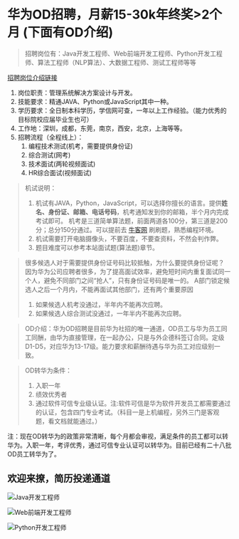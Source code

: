# 华为OD招聘，月薪15-30k年终奖>2个月 (下面有OD介绍)
> 招聘岗位有：Java开发工程师、Web前端开发工程师、Python开发工程师、算法工程师（NLP算法）、大数据工程师、测试工程师等等

[招聘岗位介绍链接](https://m.eqxiu.com/s/DsaDhcQI?share_level=1&from_user=2021092545967acf&from_id=f6164277-0&share_time=1632559481420)

1. 岗位职责：管理系统解决方案设计与开发。
2. 技能要求：精通JAVA、Python或JavaScript其中一种。
3. 学历要求：全日制本科学历，学信网可查，一年以上工作经验。（能力优秀的目标院校应届毕业生也可）
4. 工作地：深圳，成都，东莞，南京，西安，北京，上海等等。
5. 招聘流程（全程线上）：
   1. 编程技术测试(机考，需要提供身份证)
   2. 综合测试(网考)
   3. 技术面试(两轮视频面试)
   4. HR综合面试(视频面试)

> 机试说明：
> 1. 机试有JAVA，Python，JavaScript，可以选择你擅长的语言。提供**姓名、身份证、邮箱、电话号码**，机考通知发到你的邮箱，半个月内完成考试即可。
> 机考是三道简单算法题，前面两道各100分，第三道是200分；总分150分通过。可以提前去 [牛客网](https://www.nowcoder.com/) 刷刷题，熟悉编程环境。
> 2. 机试需要打开电脑摄像头，不要百度，不要查资料，不然会判作弊。
> 3. 题目难度可以参考本站面试题(算法题)章节。

> 很多候选人对于需要提供身份证号码比较抵触，为什么要提供身份证呢？
> 因为华为公司应聘者很多，为了提高面试效率，避免短时间内重复面试同一个人，避免不同部门之间“抢人”，只有身份证号码是唯一的。
> A部门锁定候选人之后一个月内，不能再面试其他部门，还有两个重要原因
> 1. 如果候选人机考没通过，半年内不能再次应聘。
> 2. 如果候选人综合测试没通过，一年半内不能再次应聘。

> OD介绍：华为OD招聘是目前华为社招的唯一通道，OD员工与华为员工同工同酬，由华为直接管理，在一起办公，只是与外企德科签订合同。定级D1-D5，对应华为13-17级。能力要求和薪酬待遇与华为员工对应级别一致。

> OD转华为条件：
> 1. 入职一年
> 2. 绩效优秀者
> 3. 通过软件可信专业级认证。注:软件可信是华为软件开发员工都需要通过的认证，包含四门专业考试。（科目一是上机编程，另外三门是客观题，看文档就能通过。）

注：现在OD转华为的政策非常清晰，每个月都会审视，满足条件的员工都可以转华为。入职一年，考评优秀，通过可信专业认证可以转华为。目前已经有二十八批OD员工转华为了。

## 欢迎来撩，简历投递通道

![Java开发工程师](imgs/boss-Java.jpg)

![Web前端开发工程师](imgs/boss-web.jpg)

![Python开发工程师](imgs/boss-python.jpg)
